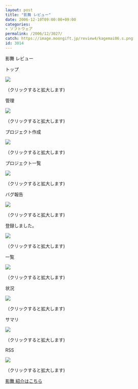 ```yaml
---
layout: post
title: "影舞 レビュー"
date: 2006-12-10T09:00:00+09:00
categories:
- ソフトウェア
permalink: /2006/12/3027/
catch: https://image.moongift.jp/review4/kagemai06.s.png
id: 3014
---
```

影舞 レビュー  
<!--more-->

トップ

  

[![](https://image.moongift.jp/review4/kagemai01.s.png)](https://image.moongift.jp/review4/kagemai01.png)  
  
（クリックすると拡大します)

  

管理

  

[![](https://image.moongift.jp/review4/kagemai02.s.png)](https://image.moongift.jp/review4/kagemai02.png)  
  
（クリックすると拡大します)

  

プロジェクト作成

  

[![](https://image.moongift.jp/review4/kagemai03.s.png)](https://image.moongift.jp/review4/kagemai03.png)  
  
（クリックすると拡大します)

  

プロジェクト一覧

  

[![](https://image.moongift.jp/review4/kagemai04.s.png)](https://image.moongift.jp/review4/kagemai04.png)  
  
（クリックすると拡大します)

  

バグ報告

  

[![](https://image.moongift.jp/review4/kagemai05.s.png)](https://image.moongift.jp/review4/kagemai05.png)  
  
（クリックすると拡大します)

  

登録しました。

  

[![](https://image.moongift.jp/review4/kagemai06.s.png)](https://image.moongift.jp/review4/kagemai06.png)  
  
（クリックすると拡大します)

  

一覧

  

[![](https://image.moongift.jp/review4/kagemai07.s.png)](https://image.moongift.jp/review4/kagemai07.png)  
  
（クリックすると拡大します)

  

状況

  

[![](https://image.moongift.jp/review4/kagemai08.s.png)](https://image.moongift.jp/review4/kagemai08.png)  
  
（クリックすると拡大します)

  

サマリ

  

[![](https://image.moongift.jp/review4/kagemai09.s.png)](https://image.moongift.jp/review4/kagemai09.png)  
  
（クリックすると拡大します)

  

RSS

  

[![](https://image.moongift.jp/review4/kagemai10.s.png)](https://image.moongift.jp/review4/kagemai10.png)  
  
（クリックすると拡大します)

  

[影舞 紹介はこちら](http://oss.moongift.jp/intro/i-3026.html)

